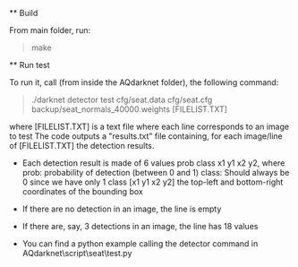 ** Build

From main folder, run:
> make

** Run test

To run it, call (from inside the AQdarknet folder), the following command:  

> ./darknet detector test cfg/seat.data cfg/seat.cfg backup/seat_normals_40000.weights [FILELIST.TXT]

where [FILELIST.TXT] is a text file where each line corresponds to an image to test
The code outputs a "results.txt" file containing, for each image/line of [FILELIST.TXT] the detection results.
- Each detection result is made of 6 values prob class x1 y1 x2 y2, where
prob: probability of detection (between 0 and 1)
class: Should always be 0 since we have only 1 class
[x1 y1 x2 y2] the top-left and bottom-right coordinates of the bounding box

- If there are no detection in an image, the line is empty
- If there are, say, 3 detections in an image, the line has 18 values
- You can find a python example calling the detector command in AQdarknet\script\seat\test.py
